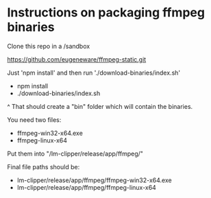 
# Instructions on packaging ffmpeg binaries

Clone this repo in a /sandbox

https://github.com/eugeneware/ffmpeg-static.git


Just 'npm install' and then run './download-binaries/index.sh'

- npm install
- ./download-binaries/index.sh

^ That should create a "bin" folder which will contain the binaries.


You need two files:
- ffmpeg-win32-x64.exe
- ffmpeg-linux-x64

Put them into "/lm-clipper/release/app/ffmpeg/"

Final file paths should be:
- lm-clipper/release/app/ffmpeg/ffmpeg-win32-x64.exe
- lm-clipper/release/app/ffmpeg/ffmpeg-linux-x64
